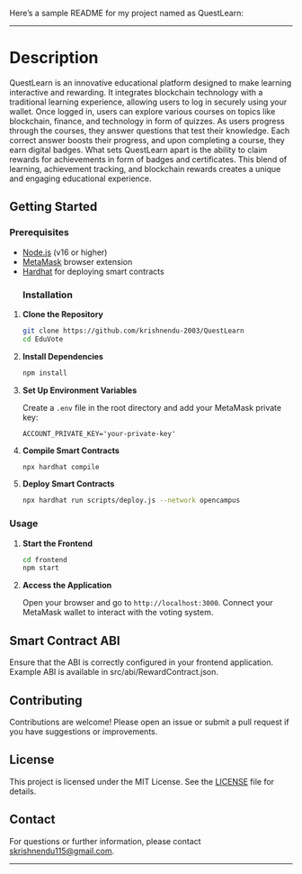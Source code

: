Here’s a sample README for my project named as QuestLearn:

---

# Description

QuestLearn is an innovative educational platform designed to make learning interactive and rewarding. It integrates blockchain technology with a traditional learning experience, allowing users to log in securely using your wallet. Once logged in, users can explore various courses on topics like blockchain, finance, and technology in form of quizzes. As users progress through the courses, they answer questions that test their knowledge. Each correct answer boosts their progress, and upon completing a course, they earn digital badges. What sets QuestLearn apart is the ability to claim rewards for achievements in form of badges and certificates. This blend of learning, achievement tracking, and blockchain rewards creates a unique and engaging educational experience.

## Getting Started

### Prerequisites

- [Node.js](https://nodejs.org/) (v16 or higher)
- [MetaMask](https://metamask.io/) browser extension
- [Hardhat](https://hardhat.org/) for deploying smart contracts
  ### Installation

1. **Clone the Repository**

   ```bash
   git clone https://github.com/krishnendu-2003/QuestLearn
   cd EduVote
   ```
2. **Install Dependencies**

   ```bash
   npm install
   ```
3. **Set Up Environment Variables**

   Create a `.env` file in the root directory and add your MetaMask private key:

   ```env
   ACCOUNT_PRIVATE_KEY='your-private-key'
   ```

4. **Compile Smart Contracts**

   ```bash
   npx hardhat compile
   ```

5. **Deploy Smart Contracts**

   ```bash
   npx hardhat run scripts/deploy.js --network opencampus
   ```
   
### Usage

1. **Start the Frontend**

   ```bash
   cd frontend
   npm start
   ```

2. **Access the Application**

   Open your browser and go to `http://localhost:3000`. Connect your MetaMask wallet to interact with the voting system.

## Smart Contract ABI

Ensure that the ABI is correctly configured in your frontend application. Example ABI is available in src/abi/RewardContract.json.
## Contributing

Contributions are welcome! Please open an issue or submit a pull request if you have suggestions or improvements.

## License

This project is licensed under the MIT License. See the [LICENSE](LICENSE) file for details.

## Contact

For questions or further information, please contact [skrishnendu115@gmail.com](mailto:your-email@example.com).

---

